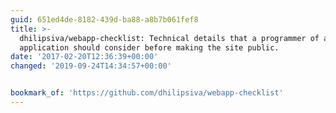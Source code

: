 ```yaml
---
guid: 651ed4de-8182-439d-ba88-a8b7b061fef8
title: >-
  dhilipsiva/webapp-checklist: Technical details that a programmer of a web
  application should consider before making the site public.
date: '2017-02-20T12:36:39+00:00'
changed: '2019-09-24T14:34:57+00:00'


bookmark_of: 'https://github.com/dhilipsiva/webapp-checklist'
---
```




